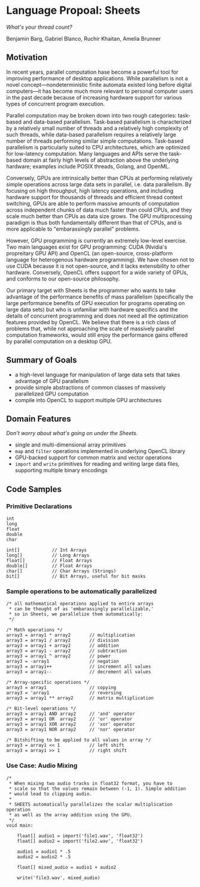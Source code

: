 # Language Propoal: Sheets
*What's your thread count?*

Benjamin Barg, Gabriel Blanco, Ruchir Khaitan, Amelia Brunner

## Motivation

In recent years, parallel computation hase become a powerful
tool for improving performance of desktop applications. While parallelism is not a novel concept—nondeterministic finite automata existed
long before digital computers—it has become much more relevant to personal computer users in the past decade because of increasing hardware support for various types of concurrent program execution. 

Parallel computation may be broken down into two rough categories:
task-based and data-based parallelism. Task-based parallelism is
characterized by a relatively small number of threads and a relatively
high complexity of such threads, while data-based parallelism requires
a relatively large number of threads performing similar simple computations. Task-based parallelism is particularly suited to CPU architectures,
which are optimized for low-latency computation. Many languages and
APIs serve the task-based domain at fairly high levels of abstraction
above the underlying hardware; examples include POSIX threads, Golang,
and OpenML.

Conversely, GPUs are intrinsically better than CPUs at performing
relatively simple operations across large data sets in parallel, i.e. data parallelism. By focusing on high throughput, high latency operations, and
including hardware support for thousands of threads and efficient
thread context switching, GPUs are able to perform massive amounts of
computation across independent chunks of data much faster than could CPUs,
and they scale much better than CPUs as data size grows. The GPU
multiprocessing paradigm is thus both fundamentally different than
that of CPUs, and is more applicable to "embarassingly parallel"
problems.

However, GPU programming is currently an extremely low-level
exercise. Two main languages exist for GPU programming: CUDA (Nvidia's
propreitary GPU API) and OpenCL (an open-source, cross-platform
language for heterogenous hardware programming). We have chosen not to
use CUDA because it is not open-source, and it lacks extensibility to
other hardware. Conversely, OpenCL offers support for a wide variety
of GPUs, and conforms to our open-source philosophy.

Our primary target with Sheets is the programmer who wants to take
advantage of the performance benefits of mass parallelism
(specifically the large performance benefits of GPU execution for
programs operating on large data sets) but who is unfamiliar with
hardware specifics and the details of concurrent programming and does
not need all the optimization features provided by OpenCL. We believe that there is a rich class of problems that, while not approaching the scale of massively parallel computation frameworks, would still enjoy the performance gains offered by parallel computation on a desktop GPU.

## Summary of Goals

- a high-level language for manipulation of large data sets that takes advantage of GPU parallelism 
- provide simple abstractions of common classes of massively parallelized GPU computation
- compile into OpenCL to support multiple GPU architectures

## Domain Features
*Don't worry about what's going on under the Sheets.*

- single and multi-dimensional array primitives
- `map` and `filter` operations implemented in underlying OpenCL library
- GPU-backed support for common matrix and vector operations
- `import` and `write` primitives for reading and writing large data files, supporting multiple binary encodings

## Code Samples

### Primitive Declarations
```
int
long
float
double
char

int[]            // Int Arrays
long[]           // Long Arrays
float[]          // Float Arrays
double[]         // Float Arrays
char[]           // Char Arrays (Strings)
bit[]            // Bit Arrays, useful for bit masks
````

### Sample operations to be automatically parallelized

```
/* all mathematical operations applied to entire arrays
 * can be thought of as 'embarassingly parallelizable,'
 * so in Sheets, we parallelize them automatically:
 */

/* Math operations */
array3 = array1 * array2       // multiplication
array3 = array1 / array2       // division
array3 = array1 + array2       // addition
array3 = array1 - array2       // subtraction
array3 = array1 ^ array2       // power
array3 = -array1               // negation
array3 = array1++              // increment all values
array3 = array1--              // decrement all values

/* Array-specific operations */
array3 = array1                // copying
array3 = 'array1               // reversing
array3 = array1 ** array2      // matrix multiplication

/* Bit-level operations */
array3 = array1 AND array2     // 'and' operator
array3 = array1 OR  array2     // 'or' operator
array3 = array1 XOR array2     // 'xor' operator
array3 = array1 NOR array2     // 'nor' operator

/* Bitshifting to be applied to all values in array */
array3 = array1 << 1           // left shift
array3 = array1 >> 1           // right shift
```

### Use Case: Audio Mixing

```
/* 
 * When mixing two audio tracks in float32 format, you have to
 * scale so that the values remain between (-1, 1). Simple addition
 * would lead to clipping audio.
 * 
 * SHEETS automatically parallelizes the scalar multiplication operation
 * as well as the array addition using the GPU.
 */
void main:

    float[] audio1 = import('file1.wav', 'float32')
    float[] audio2 = import('file2.wav', 'float32')

    audio1 = audio1 * .5
    audio2 = audio2 * .5

    float[] mixed_audio = audio1 + audio2

    write('file3.wav', mixed_audio)
```

